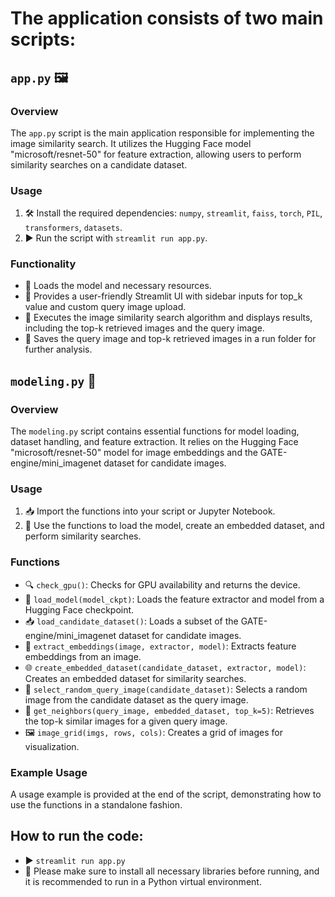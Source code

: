 # The application consists of two main scripts:

## `app.py` 🖼️

### Overview
The `app.py` script is the main application responsible for implementing the image similarity search. It utilizes the Hugging Face model "microsoft/resnet-50" for feature extraction, allowing users to perform similarity searches on a candidate dataset.

### Usage
1. 🛠️ Install the required dependencies: `numpy`, `streamlit`, `faiss`, `torch`, `PIL`, `transformers`, `datasets`.
2. ▶️ Run the script with `streamlit run app.py`.

### Functionality
- 🔄 Loads the model and necessary resources.
- 🎨 Provides a user-friendly Streamlit UI with sidebar inputs for top_k value and custom query image upload.
- 🚀 Executes the image similarity search algorithm and displays results, including the top-k retrieved images and the query image.
- 💾 Saves the query image and top-k retrieved images in a run folder for further analysis.

## `modeling.py` 🤖

### Overview
The `modeling.py` script contains essential functions for model loading, dataset handling, and feature extraction. It relies on the Hugging Face "microsoft/resnet-50" model for image embeddings and the GATE-engine/mini_imagenet dataset for candidate images.

### Usage
1. 📥 Import the functions into your script or Jupyter Notebook.
2. 🚀 Use the functions to load the model, create an embedded dataset, and perform similarity searches.

### Functions
- 🔍 `check_gpu()`: Checks for GPU availability and returns the device.
- 🔄 `load_model(model_ckpt)`: Loads the feature extractor and model from a Hugging Face checkpoint.
- 📥 `load_candidate_dataset()`: Loads a subset of the GATE-engine/mini_imagenet dataset for candidate images.
- 🎨 `extract_embeddings(image, extractor, model)`: Extracts feature embeddings from an image.
- 🌐 `create_embedded_dataset(candidate_dataset, extractor, model)`: Creates an embedded dataset for similarity searches.
- 🎲 `select_random_query_image(candidate_dataset)`: Selects a random image from the candidate dataset as the query image.
- 🎯 `get_neighbors(query_image, embedded_dataset, top_k=5)`: Retrieves the top-k similar images for a given query image.
- 🖼️ `image_grid(imgs, rows, cols)`: Creates a grid of images for visualization.

### Example Usage
A usage example is provided at the end of the script, demonstrating how to use the functions in a standalone fashion.

## How to run the code:
- ▶️ `streamlit run app.py`
- 🚨 Please make sure to install all necessary libraries before running, and it is recommended to run in a Python virtual environment.
